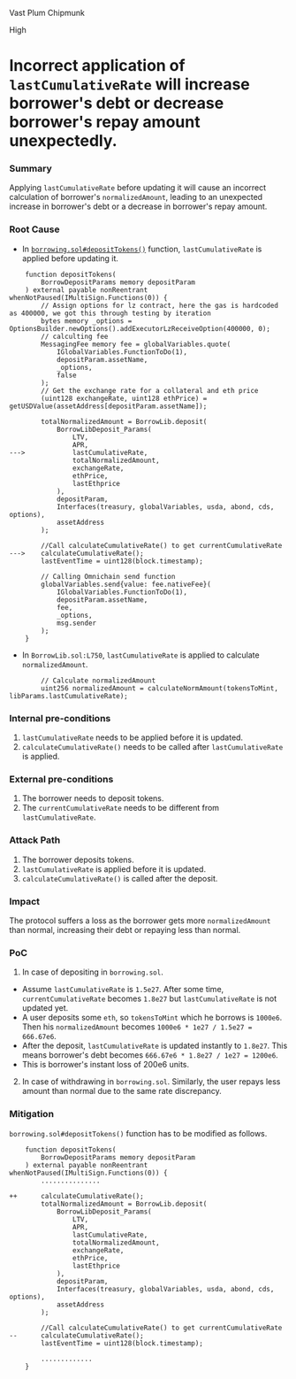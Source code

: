 Vast Plum Chipmunk

High

# Incorrect application of `lastCumulativeRate` will increase borrower's debt or decrease borrower's repay amount unexpectedly.

### Summary

Applying `lastCumulativeRate` before updating it will cause an incorrect calculation of borrower's `normalizedAmount`, leading to an unexpected increase in borrower's debt or a decrease in borrower's repay amount.

### Root Cause

- In [`borrowing.sol#depositTokens()`](https://github.com/sherlock-audit/2024-11-autonomint/blob/main/Blockchain/Blockchian/contracts/Core_logic/borrowing.sol#L226-L268) function, `lastCumulativeRate` is applied before updating it.

```solidity
    function depositTokens(
        BorrowDepositParams memory depositParam
    ) external payable nonReentrant whenNotPaused(IMultiSign.Functions(0)) {
        // Assign options for lz contract, here the gas is hardcoded as 400000, we got this through testing by iteration
        bytes memory _options = OptionsBuilder.newOptions().addExecutorLzReceiveOption(400000, 0);
        // calculting fee
        MessagingFee memory fee = globalVariables.quote(
            IGlobalVariables.FunctionToDo(1),
            depositParam.assetName,
            _options,
            false
        );
        // Get the exchange rate for a collateral and eth price
        (uint128 exchangeRate, uint128 ethPrice) = getUSDValue(assetAddress[depositParam.assetName]);

        totalNormalizedAmount = BorrowLib.deposit(
            BorrowLibDeposit_Params(
                LTV,
                APR,
--->            lastCumulativeRate,
                totalNormalizedAmount,
                exchangeRate,
                ethPrice,
                lastEthprice
            ),
            depositParam,
            Interfaces(treasury, globalVariables, usda, abond, cds, options),
            assetAddress
        );

        //Call calculateCumulativeRate() to get currentCumulativeRate
--->    calculateCumulativeRate();
        lastEventTime = uint128(block.timestamp);

        // Calling Omnichain send function
        globalVariables.send{value: fee.nativeFee}(
            IGlobalVariables.FunctionToDo(1),
            depositParam.assetName,
            fee,
            _options,
            msg.sender
        );
    }
```

- In `BorrowLib.sol:L750`, `lastCumulativeRate` is applied to calculate `normalizedAmount`.

```solidity
        // Calculate normalizedAmount
        uint256 normalizedAmount = calculateNormAmount(tokensToMint, libParams.lastCumulativeRate);
```

### Internal pre-conditions

1. `lastCumulativeRate` needs to be applied before it is updated.
2. `calculateCumulativeRate()` needs to be called after `lastCumulativeRate` is applied.

### External pre-conditions

1. The borrower needs to deposit tokens.
2. The `currentCumulativeRate` needs to be different from `lastCumulativeRate`.

### Attack Path

1. The borrower deposits tokens.
2. `lastCumulativeRate` is applied before it is updated.
3. `calculateCumulativeRate()` is called after the deposit.

### Impact

The protocol suffers a loss as the borrower gets more `normalizedAmount` than normal, increasing their debt or repaying less than normal.

### PoC

1. In case of depositing in `borrowing.sol`.

- Assume `lastCumulativeRate` is `1.5e27`. After some time, `currentCumulativeRate` becomes `1.8e27` but `lastCumulativeRate` is not updated yet.
- A user deposits some `eth`, so `tokensToMint` which he borrows is `1000e6`. Then his `normalizedAmount` becomes `1000e6 * 1e27 / 1.5e27 = 666.67e6`.
- After the deposit, `lastCumulativeRate` is updated instantly to `1.8e27`. This means borrower's debt becomes `666.67e6 * 1.8e27 / 1e27 = 1200e6`.
- This is borrower's instant loss of 200e6 units.

2. In case of withdrawing in `borrowing.sol`.
   Similarly, the user repays less amount than normal due to the same rate discrepancy.

### Mitigation

`borrowing.sol#depositTokens()` function has to be modified as follows.

```solidity
    function depositTokens(
        BorrowDepositParams memory depositParam
    ) external payable nonReentrant whenNotPaused(IMultiSign.Functions(0)) {
        ...............

++      calculateCumulativeRate();
        totalNormalizedAmount = BorrowLib.deposit(
            BorrowLibDeposit_Params(
                LTV,
                APR,
                lastCumulativeRate,
                totalNormalizedAmount,
                exchangeRate,
                ethPrice,
                lastEthprice
            ),
            depositParam,
            Interfaces(treasury, globalVariables, usda, abond, cds, options),
            assetAddress
        );

        //Call calculateCumulativeRate() to get currentCumulativeRate
--      calculateCumulativeRate();
        lastEventTime = uint128(block.timestamp);

        .............
    }
```
